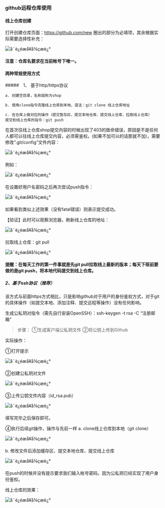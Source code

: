 ### github远程仓库使用

#### 线上仓库创建
打开创建仓库页面：https://github.com/new
圈出的部分为必填项，其余根据实际需要选择性补充：

![å¨è¿éæå¥å¾çæè¿°](./assets/2020011112245485.png)

**注意：仓库名要求在当前帐号下唯一。**



#### 两种常规使用方式

#####　1、 基于http/https协议

```
a. 创建空目录，名称就称为shop

b. 使用clone指令克隆线上仓库到本地，语法：git clone 线上仓库地址

c. 在仓库上做对应的操作（提交暂存区、提交本地仓库、提交线上仓库、拉取线上仓库）
提交到线上仓库的指令：git push

```

在首次往线上仓库shop提交内容的时候出现了403的致命错误，原因是不是任何人都可以往线上仓库提交内容，必须需鉴权。(如果不加可以的话那就不加)，需要修改“.git/config”文件内容：

![å¨è¿éæå¥å¾çæè¿°](./assets/20200111122637587.png)



例如：

![å¨è¿éæå¥å¾çæè¿°](./assets/20200111122647487.png)



在设置好用户名密码之后再次尝试push指令：

![å¨è¿éæå¥å¾çæè¿°](./assets/20200111122701755.png)



如果看到类似上述效果（没有fatal错误）则表示提交成功。

【验证】此时可以观察浏览器，刷新线上仓库的地址：

![å¨è¿éæå¥å¾çæè¿°](./assets/202001111227167.png)




拉取线上仓库：git pull

![å¨è¿éæå¥å¾çæè¿°](./assets/20200111122726209.png)



**提醒：在每天工作的第一件事就是先git pull拉取线上最新的版本；每天下班前要做的是git push，将本地代码提交到线上仓库。**



##### 2、基于ssh协议（推荐）

该方式与前面https方式相比，只是影响github对于用户的身份鉴权方式，对于git的具体操作（如提交本地、添加注释、提交远程等操作）没有任何影响。

生成公私玥对指令（需先自行安装OpenSSH）：ssh-keygen -t rsa -C “注册邮箱”

> 步骤： 
> ①生成客户端公私玥文件 
> ②将公钥上传到Github



实际操作：

①打开提示

![å¨è¿éæå¥å¾çæè¿°](./assets/20200111122813166.png)

②创建公私玥对文件

![å¨è¿éæå¥å¾çæè¿°](./assets/20200111122830839.png)



③上传公钥文件内容（id_rsa.pub）

![å¨è¿éæå¥å¾çæè¿°](./assets/20200111122850752.png)



填写完毕之后保存即可。



④执行后续git操作，操作与先前一样
a. clone线上仓库到本地（git clone）

![å¨è¿éæå¥å¾çæè¿°](./assets/20200111122911169.png)

b. 修改文件后添加缓存区、提交本地仓库、提交线上仓库

![å¨è¿éæå¥å¾çæè¿°](./assets/20200111122944145.png)

在push的时候并没有提示要求我们输入帐号密码，因为公私玥已经实现了用户身份鉴权。

线上仓库的效果：

![å¨è¿éæå¥å¾çæè¿°](./assets/20200111122959222.png)


